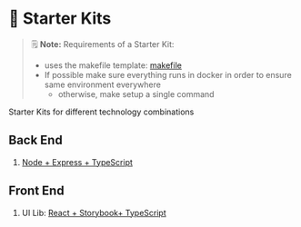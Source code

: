 # 🧰 Starter Kits

> 🗒  **Note:** Requirements of a Starter Kit:
>
> - uses the makefile template: [makefile](./_general/makefile)
> - If possible make sure everything runs in docker in order to ensure same environment everywhere
>   - otherwise, make setup a single command

Starter Kits for different technology combinations

## Back End

1. [Node + Express + TypeScript](node-typescript)

## Front End

1. UI Lib: [React + Storybook+ TypeScript](./web-front-end/react-storybook-typescript)
